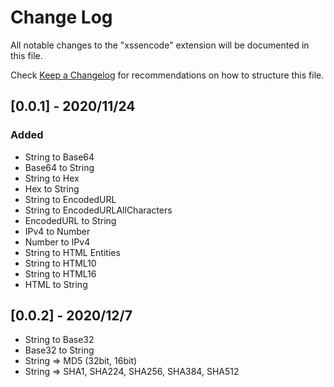 # Change Log

All notable changes to the "xssencode" extension will be documented in this file.

Check [Keep a Changelog](http://keepachangelog.com/) for recommendations on how to structure this file.

## [0.0.1] - 2020/11/24

### Added

- String to Base64
- Base64 to String
- String to Hex
- Hex to String
- String to EncodedURL
- String to EncodedURLAllCharacters
- EncodedURL to String
- IPv4 to Number
- Number to IPv4
- String to HTML Entities
- String to HTML10
- String to HTML16
- HTML to String

## [0.0.2] - 2020/12/7

- String to Base32
- Base32 to String
- String => MD5 (32bit, 16bit)
- String => SHA1, SHA224, SHA256, SHA384, SHA512
